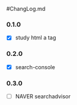 #ChangLog.md

### 0.1.0
- [x] study html a tag

### 0.2.0
- [x] search-console

### 0.3.0
- [ ] NAVER searchadvisor

